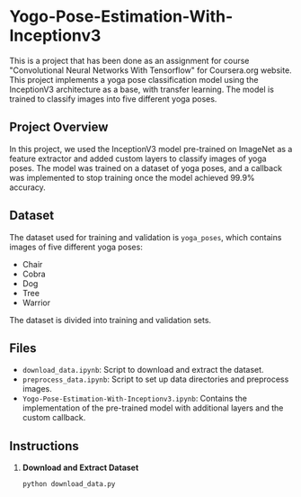 # Yogo-Pose-Estimation-With-Inceptionv3
This is a project that has been done as an assignment for course "Convolutional Neural Networks With Tensorflow" for Coursera.org website.
This project implements a yoga pose classification model using the InceptionV3 architecture as a base, with transfer learning. The model is trained to classify images into five different yoga poses.

## Project Overview

In this project, we used the InceptionV3 model pre-trained on ImageNet as a feature extractor and added custom layers to classify images of yoga poses. The model was trained on a dataset of yoga poses, and a callback was implemented to stop training once the model achieved 99.9% accuracy.

## Dataset

The dataset used for training and validation is `yoga_poses`, which contains images of five different yoga poses:

- Chair
- Cobra
- Dog
- Tree
- Warrior

The dataset is divided into training and validation sets.

## Files

- `download_data.ipynb`: Script to download and extract the dataset.
- `preprocess_data.ipynb`: Script to set up data directories and preprocess images.
- `Yogo-Pose-Estimation-With-Inceptionv3.ipynb`: Contains the implementation of the pre-trained model with additional layers and the custom callback.
## Instructions

1. **Download and Extract Dataset**
   ```bash
   python download_data.py
